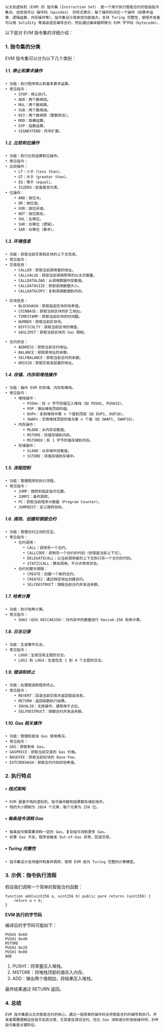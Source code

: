 	以太坊虚拟机（EVM）的 指令集（Instruction Set） 是一个用于执行智能合约的低级指令集合。这些指令以 操作码（opcodes） 的形式表示，每个操作码对应一个操作（如算术运算、逻辑运算、内存操作等）。指令集设计简单但功能强大，支持 Turing 完整性，使得开发者可以用 Solidity 等高级语言编写合约，然后通过编译器转换为 EVM 字节码（bytecode）。

以下是对 EVM 指令集的详细介绍：

### **1. 指令集的分类**

  EVM 指令集可以分为以下几个类别：
##### **1.1. 停止和算术操作**

	• 功能：执行程序停止和基本算术运算。
	• 常见指令：
		• STOP：停止执行。
		• ADD：两个数相加。
		• MUL：两个数相乘。
		• SUB：两个数相减。
		• DIV：两个数相除（整数除法）。
		• MOD：取模运算。
		• EXP：指数运算。
		• SIGNEXTEND：符号扩展。
##### **1.2. 比较和位操作**

	• 功能：执行比较运算和位操作。
	• 常见指令：
	• 比较操作：
		• LT：小于（less than）。
		• GT：大于（greater than）。
		• EQ：等于（equal）。
		• ISZERO：检查是否为零。
	• 位操作：
		• AND：按位与。
		• OR：按位或。
		• XOR：按位异或。
		• NOT：按位取反。
		• SHL：左移位。
		• SHR：右移位（逻辑）。
		• SAR：右移位（算术）。
##### **1.3. 环境信息**

	• 功能：获取当前交易和区块的上下文信息。
	• 常见指令：
	• 交易信息：
		• CALLER：获取当前调用者的地址。
		• CALLVALUE：获取当前调用附带的以太币数量。
		• CALLDATALOAD：从调用数据中加载值。
		• CALLDATASIZE：获取调用数据大小。
		• CALLDATACOPY：复制调用数据到内存。

	• 区块信息：
		• BLOCKHASH：获取指定区块的哈希值。
		• COINBASE：获取当前区块的矿工地址。
		• TIMESTAMP：获取当前区块的时间戳。
		• NUMBER：获取当前区块号。
		• DIFFICULTY：获取当前区块的难度。
		• GASLIMIT：获取当前区块的 Gas 限制。

	• 合约状态：
		• ADDRESS：获取当前合约地址。
		• BALANCE：获取某地址的余额。
		• SELFBALANCE：获取当前合约的余额。
		• ORIGIN：获取交易发起者的地址。

##### **1.4. 存储、内存和堆栈操作**

	• 功能：操作 EVM 的存储、内存和堆栈。
	• 常见指令：
		• 堆栈操作：
			• PUSHn：将 n 字节的值压入堆栈（如 PUSH1, PUSH32）。
			• POP：弹出堆栈顶部的值。
			• DUPn：复制堆栈中第 n 个值到顶部（如 DUP1, DUP16）。
			• SWAPn：交换堆栈顶部的值与第 n 个值（如 SWAP1, SWAP16）。
		• 内存操作：
			• MLOAD：从内存加载值。
			• MSTORE：将值存储到内存。
			• MSTORE8：将 1 字节的值存储到内存。
		• 存储操作：
			• SLOAD：从存储中加载值。
			• SSTORE：将值存储到存储中。

##### **1.5. 流程控制**

	• 功能：管理程序的执行流程。
	• 常见指令：
		• JUMP：跳转到指定指令位置。
		• JUMPI：条件跳转。
		• PC：获取当前程序计数器（Program Counter）。
		• JUMPDEST：定义跳转目标。
##### **1.6. 调用、创建和销毁合约**
	• 功能：管理合约之间的交互。
	• 常见指令：
		• 合约调用：
			• CALL：调用另一个合约。
			• CALLCODE：调用另一个合约的代码（但保留当前上下文）。
			• DELEGATECALL：以当前调用者的上下文执行另一个合约的代码。
			• STATICCALL：静态调用，不允许修改状态。
		• 合约创建与销毁：
			• CREATE：创建一个新的合约。
			• CREATE2：通过特定地址创建合约。
			• SELFDESTRUCT：销毁当前合约并发送余额。

##### **1.7. 哈希计算**
	• 功能：执行哈希计算。
	• 常见指令：
		• SHA3（也叫 KECCAK256）：对内存中的数据进行 Keccak-256 哈希计算。

##### **1.8. 日志记录**
	• 功能：生成事件日志。
	• 常见指令：
		• LOG0：生成没有主题的日志。
		• LOG1 到 LOG4：生成包含 1 到 4 个主题的日志。
##### **1.9. 错误和终止**

	• 功能：处理错误和程序终止。
	• 常见指令：
		• REVERT：回滚当前交易并返回错误消息。
		• RETURN：返回函数执行结果。
		• INVALID：无效操作，通常用于占位。
		• SELFDESTRUCT：销毁合约并发送余额。
##### **1.10. Gas 相关操作**

	• 功能：管理和查询 Gas 使用情况。
	• 常见指令：
	• GAS：获取剩余 Gas。
	• GASPRICE：获取当前交易的 Gas 价格。
	• BASEFEE：获取当前区块的 Base Fee。
	• EXTCODEHASH：获取合约代码的哈希值。

### **2. 执行特点**

##### • **栈式架构**
	• EVM 是基于栈的虚拟机，指令操作数和结果都存储在栈中。
	• 栈的大小限制为 1024 个元素，每个元素为 256 位。

##### • **每条指令消耗 Gas**

	• 每条指令都需要消耗一定的 Gas，复杂指令消耗更多 Gas。
	• 如果 Gas 不足，程序会触发 Out-of-Gas 异常，回滚交易。

##### • **Turing 完整性**

	• 指令集设计支持循环和条件跳转，使得 EVM 成为 Turing 完整的计算模型。

  

### **3. 示例：指令执行流程**

假设我们调用一个简单的智能合约函数：

```
function add(uint256 a, uint256 b) public pure returns (uint256) {
    return a + b;
}
```

**EVM 执行的字节码**

编译后的字节码可能如下：
```
PUSH1 0x60
PUSH1 0x40
MSTORE
PUSH1 0x20
PUSH1 0x00
ADD
```

1. PUSH1：将常量压入堆栈。
2. MSTORE：将堆栈顶部的值存入内存。
3. ADD：弹出两个值相加，将结果压入堆栈。

最终结果通过 RETURN 返回。


### **4. 总结**

	EVM 指令集是以太坊智能合约的核心，通过一组简单的操作码支持智能合约的编写和执行。开发者需要理解这些指令及其分类，尤其是在调试合约、优化 Gas 消耗或分析低级操作时，EVM 指令集是关键所在。